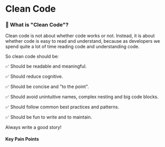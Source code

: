 # Clean Code

### :pencil: What is "Clean Code"?

Clean code is not about whether code works or not. Instead, it is about
whether code is easy to read and understand, because as developers
we spend quite a lot of time reading code and understanding code.

So clean code should be:

:white_check_mark: Should be readable and meaningful.

:white_check_mark: Should reduce cognitive.

:white_check_mark: Should be concise and "to the point".

:white_check_mark: Should avoid unintuitive names, complex nesting and big code blocks.

:white_check_mark: Should follow common best practices and patterns.

:white_check_mark: Should be fun to write and to maintain.

Always write a good story!

#### Key Pain Points


